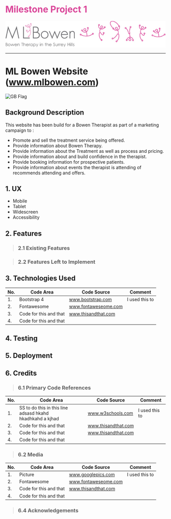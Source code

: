 #  <span style="color:#da4699"> Milestone Project 1 </span>

![ML Bowen Logo](assets/logos/MLBowenandstickmen7.jpg)

***

# ML Bowen Website (www.mlbowen.com) 
![GB Flag](https://github.githubassets.com/images/icons/emoji/unicode/1f1ec-1f1e7.png?v8 )

## Background Description

This website has been build for a Bowen Therapist as part of a marketing campaign to :<br>

* Promote and sell the treatment service being offered.
* Provide information about Bowen Therapy.
* Provide information about the Treatment as well as process and pricing.
* Provide information about and build confidence in the therapist.
* Provide booking information for prospective patients.
* Provide information about events the therapist is attending of recommends attending and offers.


## 1. UX

* Mobile
* Tablet
* Widescreen
* Accessibility

## 2. Features

> ### 2.1 Existing Features


> ### 2.2 Features Left to Implement


## 3. Technologies Used

| No. 	| Code Area 	| Code Source 	| Comment 	|
|-----	|-----------	|-------------	|---------	|
| 1.  	|Bootstrap 4          	| www.bootstrap.com	            	|I used this to         	|
| 2.  	|Fontawesome          	|www.fontaweseome.com         	|         	|
| 3.  	|Code for this and that           	|	www.thisandthat.com	             	|         	|
| 4.  	|Code for this and that           	|             	|         	|



## 4. Testing


## 5. Deployment


## 6. Credits


> ### 6.1 Primary Code References

| No. 	| Code Area 	| Code Source 	| Comment 	|
|-----	|-----------	|-------------	|---------	|
| 1.  	|SS to do this in this line adsasd hkahd<br> hkadhkahd a kjhad           	| www.w3schools.com	            	|I used this to         	|
| 2.  	|Code for this and that           	|www.thisandthat.com             	|         	|
| 3.  	|Code for this and that           	|	www.thisandthat.com	             	|         	|
| 4.  	|Code for this and that           	|             	|         	|


> ### 6.2 Media

| No. 	| Code Area 	| Code Source 	| Comment 	|
|-----	|-----------	|-------------	|---------	|
| 1.  	|Picture         	| www.googlepics.com            	|I used this to         	|
| 2.  	|Fontawesome          	|www.fontaweseome.com         	|         	|
| 3.  	|Code for this and that           	|	www.thisandthat.com	             	|         	|
| 4.  	|Code for this and that           	|             	|         	|




> ### 6.4 Acknowledgements


